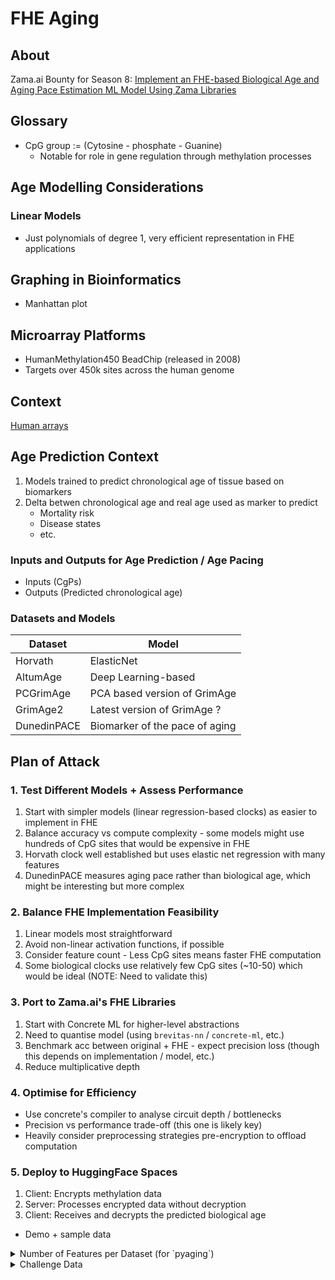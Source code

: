 # FHE Aging

## About

Zama.ai Bounty for Season 8: [Implement an FHE-based Biological Age and Aging Pace Estimation ML Model Using Zama Libraries](https://github.com/zama-ai/bounty-program/issues/143)

## Glossary

- CpG group := (Cytosine - phosphate - Guanine)
  - Notable for role in gene regulation through methylation processes

## Age Modelling Considerations

### Linear Models

- Just polynomials of degree 1, very efficient representation in FHE applications

## Graphing in Bioinformatics

- Manhattan plot

## Microarray Platforms

- HumanMethylation450 BeadChip (released in 2008)
 - Targets over 450k sites across the human genome

## Context

[Human arrays](`/pyaging/tutorials/tutorial_dnam_illumina_human_array.ipynb`)

## Age Prediction Context

1. Models trained to predict chronological age of tissue based on biomarkers
2. Delta betwen chronological age and real age used as marker to predict
   - Mortality risk
   - Disease states
   - etc.

### Inputs and Outputs for Age Prediction / Age Pacing

- Inputs (CgPs)
- Outputs (Predicted chronological age)

### Datasets and Models

| Dataset | Model |
| - | - |
| Horvath | ElasticNet |
| AltumAge | Deep Learning-based |
| PCGrimAge | PCA based version of GrimAge |
| GrimAge2 | Latest version of GrimAge ? |
| DunedinPACE | Biomarker of the pace of aging |
  
## Plan of Attack

### 1. Test Different Models + Assess Performance

1. Start with simpler models (linear regression-based clocks) as easier to implement in FHE
2. Balance accuracy vs compute complexity - some models might use hundreds of CpG sites that would be expensive
in FHE
3. Horvath clock well established but uses elastic net regression with many features
4. DunedinPACE measures aging pace rather than biological age, which might be interesting but more complex

### 2. Balance FHE Implementation Feasibility

1. Linear models most straightforward
2. Avoid non-linear activation functions, if possible
3. Consider feature count - Less CpG sites means faster FHE computation
4. Some biological clocks use relatively few CpG sites (~10-50) which would be ideal (NOTE: Need to validate this)

### 3. Port to Zama.ai's FHE Libraries

1. Start with Concrete ML for higher-level abstractions
2. Need to quantise model (using `brevitas-nn` / `concrete-ml`, etc.)
3. Benchmark acc between original + FHE - expect precision loss (though this depends on implementation / model, etc.)
4. Reduce multiplicative depth

### 4. Optimise for Efficiency

- Use concrete's compiler to analyse circuit depth / bottlenecks
- Precision vs performance trade-off (this one is likely key)
- Heavily consider preprocessing strategies pre-encryption to offload computation

### 5. Deploy to HuggingFace Spaces

1. Client: Encrypts methylation data
2. Server: Processes encrypted data without decryption
3. Client: Receives and decrypts the predicted biological age
- Demo + sample data

<details>
<summary>Number of Features per Dataset (for `pyaging`)</summary>

</details>

<details>
<summary>Challenge Data</summary>

### Datasets

- The Illumina HumanMethylation450 BeadChip data
- GEO datasets like GSE40279 (often used for Horvath's clock)
- TCGA (The Cancer Genome Atlas) methylation data

#### `dnaMethyAge` R Package - Datasets

```
27k_reference: probeAnnotation21kdatMethUsed
CBL_common: coefs
CBL_specific: coefs
Cortex_common: coefs
DunedinPACE: coefs gold_standard_means
HannumG2013: coefs
HorvathS2013: coefs
HorvathS2018: coefs
LevineM2018: coefs
LuA2019: coefs
McEwenL2019: coefs
ShirebyG2020: coefs
YangZ2016: epiTOCcpgs
ZhangQ2019: coefs
ZhangY2017: coefs
subGSE174422: betas info
```

`betas`: Methylation beta values - actual DNA methylation measurements that serve as input
features for the model.
`X`

`coefs`: Coefficient matrices for different biological clock models.
Each named entry represents a different published biological age clock with its trained
coefficients.
`Weights?`

`probeAnnotation21kdatMethUsed`: Annotation data for DNA methlyation probes (CpG sites)
used in the models.
</details>